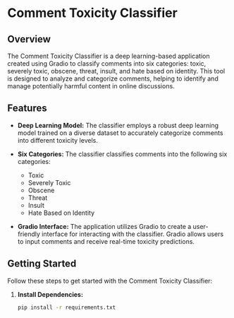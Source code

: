 # Comment Toxicity Classifier

## Overview

The Comment Toxicity Classifier is a deep learning-based application created using Gradio to classify comments into six categories: toxic, severely toxic, obscene, threat, insult, and hate based on identity. This tool is designed to analyze and categorize comments, helping to identify and manage potentially harmful content in online discussions.

## Features

- **Deep Learning Model:** The classifier employs a robust deep learning model trained on a diverse dataset to accurately categorize comments into different toxicity levels.

- **Six Categories:** The classifier classifies comments into the following six categories:
  - Toxic
  - Severely Toxic
  - Obscene
  - Threat
  - Insult
  - Hate Based on Identity

- **Gradio Interface:** The application utilizes Gradio to create a user-friendly interface for interacting with the classifier. Gradio allows users to input comments and receive real-time toxicity predictions.

## Getting Started

Follow these steps to get started with the Comment Toxicity Classifier:

1. **Install Dependencies:**
   ```bash
   pip install -r requirements.txt

